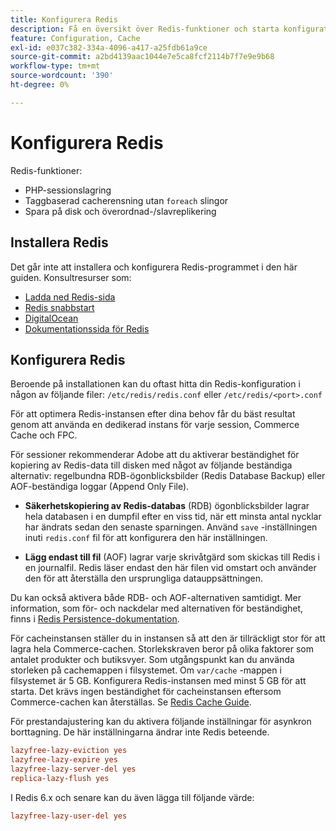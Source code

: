 ```yaml
---
title: Konfigurera Redis
description: Få en översikt över Redis-funktioner och starta konfigurationen av Redis.
feature: Configuration, Cache
exl-id: e037c382-334a-4096-a417-a25fdb61a9ce
source-git-commit: a2bd4139aac1044e7e5ca8fcf2114b7f7e9e9b68
workflow-type: tm+mt
source-wordcount: '390'
ht-degree: 0%

---
```


# Konfigurera Redis

Redis-funktioner:

- PHP-sessionslagring
- Taggbaserad cacherensning utan `foreach` slingor
- Spara på disk och överordnad-/slavreplikering

## Installera Redis

Det går inte att installera och konfigurera Redis-programmet i den här guiden. Konsultresurser som:

- [Ladda ned Redis-sida](https://redis.io/download)
- [Redis snabbstart](https://redis.io/docs/getting-started/)
- [DigitalOcean](https://www.digitalocean.com/community/tutorials/how-to-install-and-use-redis)
- [Dokumentationssida för Redis](https://redis.io/docs)

## Konfigurera Redis

Beroende på installationen kan du oftast hitta din Redis-konfiguration i någon av följande filer: `/etc/redis/redis.conf` eller `/etc/redis/<port>.conf`

För att optimera Redis-instansen efter dina behov får du bäst resultat genom att använda en dedikerad instans för varje session, Commerce Cache och FPC.

För sessioner rekommenderar Adobe att du aktiverar beständighet för kopiering av Redis-data till disken med något av följande beständiga alternativ: regelbundna RDB-ögonblicksbilder (Redis Database Backup) eller AOF-beständiga loggar (Append Only File).

- **Säkerhetskopiering av Redis-databas** (RDB) ögonblicksbilder lagrar hela databasen i en dumpfil efter en viss tid, när ett minsta antal nycklar har ändrats sedan den senaste sparningen. Använd `save` -inställningen inuti `redis.conf` fil för att konfigurera den här inställningen.

- **Lägg endast till fil** (AOF) lagrar varje skrivåtgärd som skickas till Redis i en journalfil. Redis läser endast den här filen vid omstart och använder den för att återställa den ursprungliga datauppsättningen.

Du kan också aktivera både RDB- och AOF-alternativen samtidigt. Mer information, som för- och nackdelar med alternativen för beständighet, finns i [Redis Persistence-dokumentation](https://redis.io/topics/persistence).

För cacheinstansen ställer du in instansen så att den är tillräckligt stor för att lagra hela Commerce-cachen. Storlekskraven beror på olika faktorer som antalet produkter och butiksvyer. Som utgångspunkt kan du använda storleken på cachemappen i filsystemet. Om `var/cache` -mappen i filsystemet är 5 GB. Konfigurera Redis-instansen med minst 5 GB för att starta. Det krävs ingen beständighet för cacheinstansen eftersom Commerce-cachen kan återställas. Se [Redis Cache Guide](https://redis.io/docs/manual/eviction/).

För prestandajustering kan du aktivera följande inställningar för asynkron borttagning. De här inställningarna ändrar inte Redis beteende.

```ini
lazyfree-lazy-eviction yes
lazyfree-lazy-expire yes
lazyfree-lazy-server-del yes
replica-lazy-flush yes
```

I Redis 6.x och senare kan du även lägga till följande värde:

```ini
lazyfree-lazy-user-del yes
```
